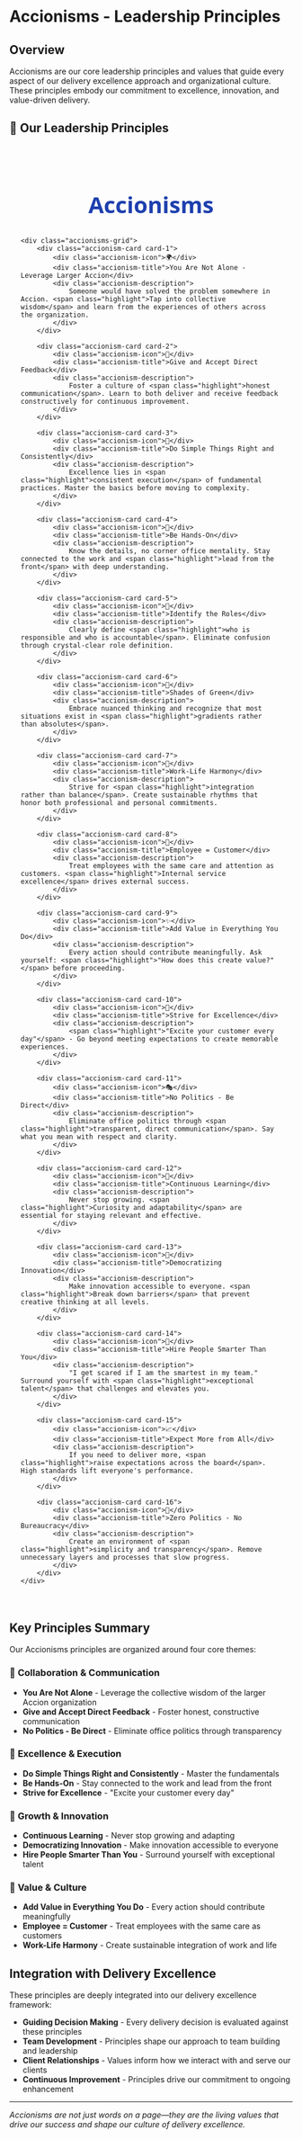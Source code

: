 # Accionisms - Leadership Principles

## Overview

Accionisms are our core leadership principles and values that guide every aspect of our delivery excellence approach and organizational culture. These principles embody our commitment to excellence, innovation, and value-driven delivery.

## 🌟 Our Leadership Principles

<style>
    .accionisms-container {
        max-width: 1200px;
        margin: 20px auto;
        padding: 20px;
        font-family: 'Segoe UI', Arial, sans-serif;
    }
    
    .accionisms-title {
        text-align: center;
        font-size: 2.5rem;
        color: #1e40af;
        margin-bottom: 30px;
        font-weight: bold;
    }
    
    .accionisms-grid {
        display: grid;
        grid-template-columns: repeat(auto-fit, minmax(300px, 1fr));
        gap: 20px;
    }
    
    .accionism-card {
        background: white;
        padding: 20px;
        border-radius: 12px;
        box-shadow: 0 4px 15px rgba(0,0,0,0.1);
        border-left: 4px solid;
        transition: transform 0.3s ease;
    }
    
    .accionism-card:hover {
        transform: translateY(-5px);
    }
    
    .accionism-icon {
        font-size: 24px;
        margin-bottom: 10px;
    }
    
    .accionism-title {
        font-size: 1.1rem;
        font-weight: 600;
        color: #1f2937;
        margin-bottom: 8px;
    }
    
    .accionism-description {
        font-size: 0.9rem;
        color: #6b7280;
        line-height: 1.5;
    }
    
    .highlight {
        background: rgba(30, 64, 175, 0.15);
        padding: 2px 6px;
        border-radius: 4px;
        font-weight: 600;
    }
    
    /* Individual card colors */
    .card-1 { border-left-color: #1e40af; }
    .card-2 { border-left-color: #059669; }
    .card-3 { border-left-color: #dc2626; }
    .card-4 { border-left-color: #7c3aed; }
    .card-5 { border-left-color: #ea580c; }
    .card-6 { border-left-color: #0891b2; }
    .card-7 { border-left-color: #c2410c; }
    .card-8 { border-left-color: #9333ea; }
    .card-9 { border-left-color: #0d9488; }
    .card-10 { border-left-color: #1d4ed8; }
    .card-11 { border-left-color: #be185d; }
    .card-12 { border-left-color: #047857; }
    .card-13 { border-left-color: #7c2d12; }
    .card-14 { border-left-color: #581c87; }
    .card-15 { border-left-color: #155e75; }
    .card-16 { border-left-color: #991b1b; }
    
    @media (max-width: 768px) {
        .accionisms-grid {
            grid-template-columns: 1fr;
        }
        .accionisms-title {
            font-size: 2rem;
        }
    }

    /* Hide RHS table of contents for this page */
    .md-sidebar--secondary {
        display: none !important;
    }
    
    /* Adjust main content width when RHS is hidden */
    .md-content {
        margin-right: 0 !important;
    }
</style>

<div class="accionisms-container">
    <h1 class="accionisms-title">Accionisms</h1>
    
    <div class="accionisms-grid">
        <div class="accionism-card card-1">
            <div class="accionism-icon">🌍</div>
            <div class="accionism-title">You Are Not Alone - Leverage Larger Accion</div>
            <div class="accionism-description">
                Someone would have solved the problem somewhere in Accion. <span class="highlight">Tap into collective wisdom</span> and learn from the experiences of others across the organization.
            </div>
        </div>

        <div class="accionism-card card-2">
            <div class="accionism-icon">💭</div>
            <div class="accionism-title">Give and Accept Direct Feedback</div>
            <div class="accionism-description">
                Foster a culture of <span class="highlight">honest communication</span>. Learn to both deliver and receive feedback constructively for continuous improvement.
            </div>
        </div>

        <div class="accionism-card card-3">
            <div class="accionism-icon">🎯</div>
            <div class="accionism-title">Do Simple Things Right and Consistently</div>
            <div class="accionism-description">
                Excellence lies in <span class="highlight">consistent execution</span> of fundamental practices. Master the basics before moving to complexity.
            </div>
        </div>

        <div class="accionism-card card-4">
            <div class="accionism-icon">🔧</div>
            <div class="accionism-title">Be Hands-On</div>
            <div class="accionism-description">
                Know the details, no corner office mentality. Stay connected to the work and <span class="highlight">lead from the front</span> with deep understanding.
            </div>
        </div>

        <div class="accionism-card card-5">
            <div class="accionism-icon">🎪</div>
            <div class="accionism-title">Identify the Roles</div>
            <div class="accionism-description">
                Clearly define <span class="highlight">who is responsible and who is accountable</span>. Eliminate confusion through crystal-clear role definition.
            </div>
        </div>

        <div class="accionism-card card-6">
            <div class="accionism-icon">🌱</div>
            <div class="accionism-title">Shades of Green</div>
            <div class="accionism-description">
                Embrace nuanced thinking and recognize that most situations exist in <span class="highlight">gradients rather than absolutes</span>.
            </div>
        </div>

        <div class="accionism-card card-7">
            <div class="accionism-icon">🌈</div>
            <div class="accionism-title">Work-Life Harmony</div>
            <div class="accionism-description">
                Strive for <span class="highlight">integration rather than balance</span>. Create sustainable rhythms that honor both professional and personal commitments.
            </div>
        </div>

        <div class="accionism-card card-8">
            <div class="accionism-icon">💝</div>
            <div class="accionism-title">Employee = Customer</div>
            <div class="accionism-description">
                Treat employees with the same care and attention as customers. <span class="highlight">Internal service excellence</span> drives external success.
            </div>
        </div>

        <div class="accionism-card card-9">
            <div class="accionism-icon">✨</div>
            <div class="accionism-title">Add Value in Everything You Do</div>
            <div class="accionism-description">
                Every action should contribute meaningfully. Ask yourself: <span class="highlight">"How does this create value?"</span> before proceeding.
            </div>
        </div>

        <div class="accionism-card card-10">
            <div class="accionism-icon">🌟</div>
            <div class="accionism-title">Strive for Excellence</div>
            <div class="accionism-description">
                <span class="highlight">"Excite your customer every day"</span> - Go beyond meeting expectations to create memorable experiences.
            </div>
        </div>

        <div class="accionism-card card-11">
            <div class="accionism-icon">🎭</div>
            <div class="accionism-title">No Politics - Be Direct</div>
            <div class="accionism-description">
                Eliminate office politics through <span class="highlight">transparent, direct communication</span>. Say what you mean with respect and clarity.
            </div>
        </div>

        <div class="accionism-card card-12">
            <div class="accionism-icon">📖</div>
            <div class="accionism-title">Continuous Learning</div>
            <div class="accionism-description">
                Never stop growing. <span class="highlight">Curiosity and adaptability</span> are essential for staying relevant and effective.
            </div>
        </div>

        <div class="accionism-card card-13">
            <div class="accionism-icon">🎨</div>
            <div class="accionism-title">Democratizing Innovation</div>
            <div class="accionism-description">
                Make innovation accessible to everyone. <span class="highlight">Break down barriers</span> that prevent creative thinking at all levels.
            </div>
        </div>

        <div class="accionism-card card-14">
            <div class="accionism-icon">🧠</div>
            <div class="accionism-title">Hire People Smarter Than You</div>
            <div class="accionism-description">
                "I get scared if I am the smartest in my team." Surround yourself with <span class="highlight">exceptional talent</span> that challenges and elevates you.
            </div>
        </div>

        <div class="accionism-card card-15">
            <div class="accionism-icon">📈</div>
            <div class="accionism-title">Expect More from All</div>
            <div class="accionism-description">
                If you need to deliver more, <span class="highlight">raise expectations across the board</span>. High standards lift everyone's performance.
            </div>
        </div>

        <div class="accionism-card card-16">
            <div class="accionism-icon">🚀</div>
            <div class="accionism-title">Zero Politics - No Bureaucracy</div>
            <div class="accionism-description">
                Create an environment of <span class="highlight">simplicity and transparency</span>. Remove unnecessary layers and processes that slow progress.
            </div>
        </div>
    </div>
</div>

## Key Principles Summary

Our Accionisms principles are organized around four core themes:

### 🤝 **Collaboration & Communication**
- **You Are Not Alone** - Leverage the collective wisdom of the larger Accion organization
- **Give and Accept Direct Feedback** - Foster honest, constructive communication
- **No Politics - Be Direct** - Eliminate office politics through transparency

### 🎯 **Excellence & Execution**
- **Do Simple Things Right and Consistently** - Master the fundamentals
- **Be Hands-On** - Stay connected to the work and lead from the front
- **Strive for Excellence** - "Excite your customer every day"

### 🌱 **Growth & Innovation**
- **Continuous Learning** - Never stop growing and adapting
- **Democratizing Innovation** - Make innovation accessible to everyone
- **Hire People Smarter Than You** - Surround yourself with exceptional talent

### 💎 **Value & Culture**
- **Add Value in Everything You Do** - Every action should contribute meaningfully
- **Employee = Customer** - Treat employees with the same care as customers
- **Work-Life Harmony** - Create sustainable integration of work and life

## Integration with Delivery Excellence

These principles are deeply integrated into our delivery excellence framework:

- **Guiding Decision Making** - Every delivery decision is evaluated against these principles
- **Team Development** - Principles shape our approach to team building and leadership
- **Client Relationships** - Values inform how we interact with and serve our clients
- **Continuous Improvement** - Principles drive our commitment to ongoing enhancement

---

*Accionisms are not just words on a page—they are the living values that drive our success and shape our culture of delivery excellence.*
